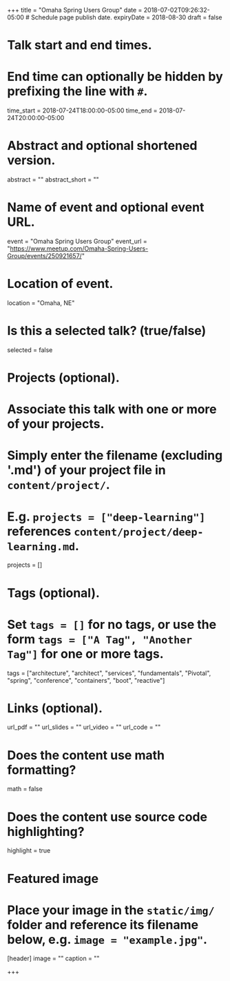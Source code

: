 +++
title = "Omaha Spring Users Group"
date = 2018-07-02T09:26:32-05:00  # Schedule page publish date.
expiryDate = 2018-08-30
draft = false

# Talk start and end times.
#   End time can optionally be hidden by prefixing the line with `#`.
time_start = 2018-07-24T18:00:00-05:00
time_end = 2018-07-24T20:00:00-05:00

# Abstract and optional shortened version.
abstract = ""
abstract_short = ""

# Name of event and optional event URL.
event = "Omaha Spring Users Group"
event_url = "https://www.meetup.com/Omaha-Spring-Users-Group/events/250921657/"

# Location of event.
location = "Omaha, NE"

# Is this a selected talk? (true/false)
selected = false

# Projects (optional).
#   Associate this talk with one or more of your projects.
#   Simply enter the filename (excluding '.md') of your project file in `content/project/`.
#   E.g. `projects = ["deep-learning"]` references `content/project/deep-learning.md`.
projects = []

# Tags (optional).
#   Set `tags = []` for no tags, or use the form `tags = ["A Tag", "Another Tag"]` for one or more tags.
tags = ["architecture", "architect", "services", "fundamentals", "Pivotal", "spring", "conference", "containers", "boot", "reactive"]

# Links (optional).
url_pdf = ""
url_slides = ""
url_video = ""
url_code = ""

# Does the content use math formatting?
math = false

# Does the content use source code highlighting?
highlight = true

# Featured image
# Place your image in the `static/img/` folder and reference its filename below, e.g. `image = "example.jpg"`.
[header]
image = ""
caption = ""

+++
